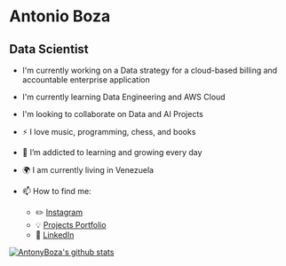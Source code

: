 # Antonio Boza
## Data Scientist 

- I'm currently working on a Data strategy for a cloud-based billing and accountable enterprise application
- I'm currently learning Data Engineering and AWS Cloud 
- I'm looking to collaborate on Data and AI Projects

- :zap: I love music, programming, chess, and books
- 🌱 I’m addicted to learning and growing every day
- :earth_africa: I am currently living in Venezuela
- 📫 How to find me: 
  - :pencil2: [Instagram](https://www.instagram.com/bozaleonantonio/)
  - :bulb: [Projects Portfolio](https://antonyboza.github.io/Portfolio/)
  - :office: [LinkedIn](https://www.linkedin.com/in/antonio-boza/?locale=en_US)

[![AntonyBoza's github stats](https://github-readme-stats.vercel.app/api?username=AntonyBoza&count_private=true&show_icons=true&theme=radical&hide_rank=false)](https://github.com/AntonyBoza/github-readme-stats)
